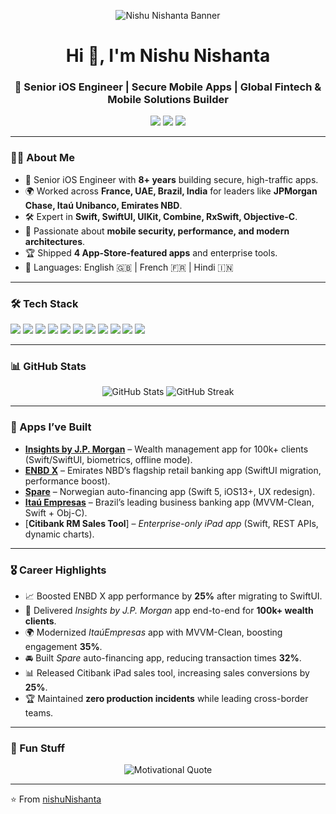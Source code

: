 <!-- Profile Header -->
<p align="center">
  <img src="./banner.png" alt="Nishu Nishanta Banner" />
</p>

<h1 align="center">Hi 👋, I'm Nishu Nishanta</h1>
<h3 align="center">🚀 Senior iOS Engineer | Secure Mobile Apps | Global Fintech & Mobile Solutions Builder</h3>

<p align="center">
  <a href="mailto:nishu.nishanta@gmail.com"><img src="https://img.shields.io/badge/Email-D14836?style=flat&logo=gmail&logoColor=white"/></a>
  <a href="https://www.linkedin.com/in/nishu-nishanta"><img src="https://img.shields.io/badge/LinkedIn-0077B5?style=flat&logo=linkedin&logoColor=white"/></a>
  <a href="https://github.com/nishuNishanta"><img src="https://img.shields.io/badge/GitHub-100000?style=flat&logo=github&logoColor=white"/></a>
</p>

---

### 🧑‍💻 About Me
- 📱 Senior iOS Engineer with **8+ years** building secure, high-traffic apps.
- 🌍 Worked across **France, UAE, Brazil, India** for leaders like **JPMorgan Chase, Itaú Unibanco, Emirates NBD**.
- 🛠 Expert in **Swift, SwiftUI, UIKit, Combine, RxSwift, Objective-C**.
- 🔐 Passionate about **mobile security, performance, and modern architectures**.
- 🏆 Shipped **4 App-Store-featured apps** and enterprise tools.
- 💬 Languages: English 🇬🇧 | French 🇫🇷 | Hindi 🇮🇳

---

### 🛠️ Tech Stack
<p align="left">
  <img src="https://img.shields.io/badge/Swift-FA7343?style=for-the-badge&logo=swift&logoColor=white"/>
  <img src="https://img.shields.io/badge/SwiftUI-0D96F6?style=for-the-badge&logo=swift&logoColor=white"/>
  <img src="https://img.shields.io/badge/UIKit-239120?style=for-the-badge&logo=apple&logoColor=white"/>
  <img src="https://img.shields.io/badge/RxSwift-B7178C?style=for-the-badge&logo=reactivex&logoColor=white"/>
  <img src="https://img.shields.io/badge/Combine-FF6F61?style=for-the-badge&logo=apple&logoColor=white"/>
  <img src="https://img.shields.io/badge/Objective--C-438EFF?style=for-the-badge&logo=apple&logoColor=white"/>
  <img src="https://img.shields.io/badge/Kotlin-7F52FF?style=for-the-badge&logo=kotlin&logoColor=white"/>
  <img src="https://img.shields.io/badge/Java-ED8B00?style=for-the-badge&logo=openjdk&logoColor=white"/>
  <img src="https://img.shields.io/badge/Python-3776AB?style=for-the-badge&logo=python&logoColor=white"/>
  <img src="https://img.shields.io/badge/GraphQL-E10098?style=for-the-badge&logo=graphql&logoColor=white"/>
  <img src="https://img.shields.io/badge/CI%2FCD-F05032?style=for-the-badge&logo=git&logoColor=white"/>
</p>

---

### 📊 GitHub Stats
<p align="center">
  <img src="https://github-readme-stats.vercel.app/api?username=nishuNishanta&show_icons=true&theme=radical" alt="GitHub Stats"/>
  <img src="https://github-readme-streak-stats.herokuapp.com?user=nishuNishanta&theme=radical" alt="GitHub Streak"/>
</p>

---

### 📱 Apps I’ve Built
- [**Insights by J.P. Morgan**](https://apps.apple.com/us/app/insights-by-j-p-morgan/id602722972) – Wealth management app for 100k+ clients (Swift/SwiftUI, biometrics, offline mode).  
- [**ENBD X**](https://apps.apple.com/us/app/enbd-x/id1497518128) – Emirates NBD’s flagship retail banking app (SwiftUI migration, performance boost).  
- [**Spare**](https://apps.apple.com/us/app/spare/id1203703116) – Norwegian auto-financing app (Swift 5, iOS13+, UX redesign).  
- [**Itaú Empresas**](https://apps.apple.com/br/app/itau-empresas/id416154725) – Brazil’s leading business banking app (MVVM-Clean, Swift + Obj-C).  
- [**Citibank RM Sales Tool**] – *Enterprise-only iPad app* (Swift, REST APIs, dynamic charts).  

---

### 🎖️ Career Highlights
- 📈 Boosted ENBD X app performance by **25%** after migrating to SwiftUI.  
- 💼 Delivered *Insights by J.P. Morgan* app end-to-end for **100k+ wealth clients**.  
- 🌍 Modernized *ItaúEmpresas* app with MVVM-Clean, boosting engagement **35%**.  
- 🚘 Built *Spare* auto-financing app, reducing transaction times **32%**.  
- 📊 Released Citibank iPad sales tool, increasing sales conversions by **25%**.  
- 🏆 Maintained **zero production incidents** while leading cross-border teams.  

---

### 🎵 Fun Stuff
<p align="center">
  <img src="https://quotes-github-readme.vercel.app/api?type=horizontal&theme=radical" alt="Motivational Quote"/>
</p>

---

⭐️ From [nishuNishanta](https://github.com/nishuNishanta)

